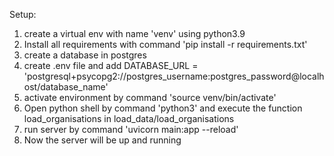 Setup:
1. create a virtual env with name 'venv' using python3.9
2. Install all requirements with command 'pip install -r requirements.txt'
3. create a database in postgres
4. create .env file and add DATABASE_URL = 'postgresql+psycopg2://postgres_username:postgres_password@localhost/database_name'
5. activate environment by command 'source venv/bin/activate' 
6. Open python shell by command 'python3' and execute the function load_organisations in load_data/load_organisations
7. run server by command 'uvicorn main:app --reload'
8. Now the server will be up and running